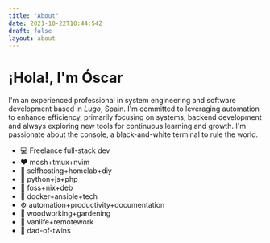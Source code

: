 ```yaml
---
title: "About"
date: 2021-10-22T10:44:54Z
draft: false
layout: about
---
```


# ¡Hola!, I'm Óscar

I'm an experienced professional in system engineering and software development based in *Lugo*, Spain. I'm committed to leveraging automation to enhance efficiency, primarily focusing on systems, backend development and always exploring new tools for continuous learning and growth. I'm passionate about the console, a black-and-white terminal to rule the world.

- 💻 Freelance full-stack dev
- ♥️  mosh+tmux+nvim
- 🏡 selfhosting+homelab+diy
- 🐍 python+js+php
- 🐧 foss+nix+deb
- 🐳 docker+ansible+tech
- ⚙️  automation+productivity+documentation
- 🌟 woodworking+gardening
- 🚐 vanlife+remotework
- 👬 dad-of-twins

